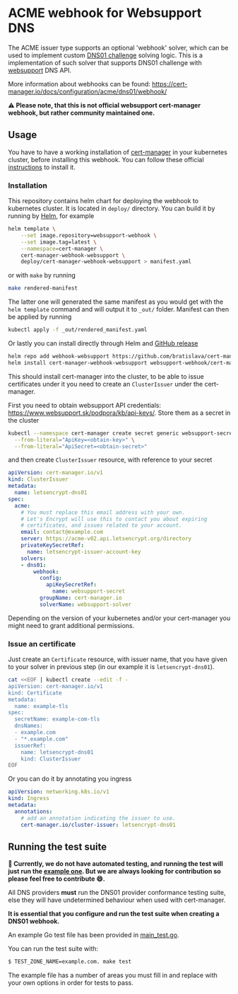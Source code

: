 # ACME webhook for Websupport DNS

The ACME issuer type supports an optional 'webhook' solver, which can be used to implement custom [DNS01 challenge](https://letsencrypt.org/docs/challenge-types/#dns-01-challenge) solving logic. This is a implementation of such solver that supports DNS01 challenge with [websupport](https://www.websupport.sk/) DNS API.

More information about webhooks can be found: https://cert-manager.io/docs/configuration/acme/dns01/webhook/

**:warning: Please note, that this is not official websupport cert-manager webhook, but rather community maintained one.**

## Usage

You have to have a working installation of [cert-manager](https://cert-manager.io/) in your kubernetes cluster, before installing this webhook. You can follow these official [instructions](https://cert-manager.io/docs/installation/) to install it.

### Installation

This repository contains helm chart for deploying the webhook to kubernetes cluster. It is located in `deploy/` directory. You can build it by running by [Helm](https://helm.sh/), for example

```sh
helm template \
    --set image.repository=websupport-webhook \
    --set image.tag=latest \
    --namespace=cert-manager \
    cert-manager-webhook-websupport \
    deploy/cert-manager-webhook-websupport > manifest.yaml
```

or with `make` by running 

```sh
make rendered-manifest
```

The latter one will generated the same manifest as you would get with the `helm template` command and will output it to  `_out/` folder. Manifest can then be applied by running

```sh
kubectl apply -f _out/rendered_manifest.yaml
```

Or lastly you can install directly through Helm and [GitHub release](https://github.com/bratislava/cert-manager-webhook-websupport/releases)

```sh
helm repo add webhook-websupport https://github.com/bratislava/cert-manager-webhook-websupport/releases/download/<release-name>/
helm install cert-manager-webhook-websupport websupport-webhook/cert-manager-webhook-websupport  
```

This should install cert-manager into the cluster, to be able to issue certificates under it you need to create an `ClusterIssuer` under the cert-manager.

First you need to obtain websupport API credentials: https://www.websupport.sk/podpora/kb/api-keys/. Store them as a secret in the cluster

```sh
kubectl --namespace cert-manager create secret generic websupport-secret \
  --from-literal="ApiKey=<obtain-key>" \
  --from-literal="ApiSecret=<obtain-secret>"
```

and then create `ClusterIssuer` resource, with reference to your secret

```yaml
apiVersion: cert-manager.io/v1
kind: ClusterIssuer
metadata:
  name: letsencrypt-dns01
spec:
  acme:
    # You must replace this email address with your own.
    # Let's Encrypt will use this to contact you about expiring
    # certificates, and issues related to your account.
    email: contact@example.com
    server: https://acme-v02.api.letsencrypt.org/directory
    privateKeySecretRef:
      name: letsencrypt-issuer-account-key
    solvers:
    - dns01:
        webhook:
          config:
            apiKeySecretRef:
              name: websupport-secret
          groupName: cert-manager.io
          solverName: websupport-solver
```

Depending on the version of your kubernetes and/or your cert-manager you might need to grant additional permissions.

### Issue an certificate

Just create an `Certificate` resource, with issuer name, that you have given to your solver in previous step (in our example it is `letsencrypt-dns01`).

```sh
cat <<EOF | kubectl create --edit -f -
apiVersion: cert-manager.io/v1
kind: Certificate
metadata:
  name: example-tls
spec:
  secretName: example-com-tls
  dnsNames:
  - example.com
  - "*.example.com"
  issuerRef:
    name: letsencrypt-dns01
    kind: ClusterIssuer
EOF
```

Or you can do it by annotating you ingress

```yaml
apiVersion: networking.k8s.io/v1
kind: Ingress
metadata:
  annotations:
    # add an annotation indicating the issuer to use.
    cert-manager.io/cluster-issuer: letsencrypt-dns01
```

## Running the test suite

**:orange_book: Currently, we do not have automated testing, and running the test will just run the [example one](https://github.com/cert-manager/webhook-example). But we are always looking for contribution so please feel free to contribute :smile:.**

All DNS providers **must** run the DNS01 provider conformance testing suite,
else they will have undetermined behaviour when used with cert-manager.

**It is essential that you configure and run the test suite when creating a
DNS01 webhook.**

An example Go test file has been provided in [main_test.go](https://github.com/cert-manager/webhook-example/blob/master/main_test.go).

You can run the test suite with:

```bash
$ TEST_ZONE_NAME=example.com. make test
```

The example file has a number of areas you must fill in and replace with your
own options in order for tests to pass.
